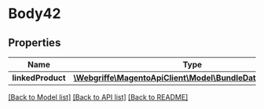 # Body42

## Properties
Name | Type | Description | Notes
------------ | ------------- | ------------- | -------------
**linkedProduct** | [**\Webgriffe\MagentoApiClient\Model\BundleDataLinkInterface**](BundleDataLinkInterface.md) |  | 

[[Back to Model list]](../README.md#documentation-for-models) [[Back to API list]](../README.md#documentation-for-api-endpoints) [[Back to README]](../README.md)


